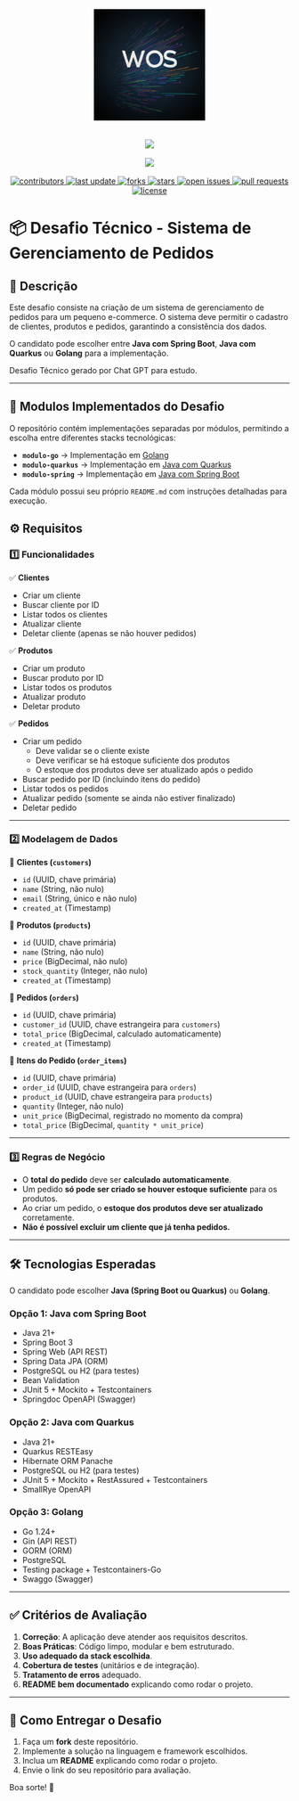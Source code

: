 <div align="center" width="100%">
    <img src="asserts/logo-wos.jpg" alt="logo" width="200" height="auto" />
</div>

</br>

<div align="center">

![](https://img.shields.io/badge/Status-Em%20Desenvolvimento-orange)
</div>

<div align="center">

![](https://img.shields.io/badge/Autor-Wesley%20Oliveira%20Santos-brightgreen)

<p>
  <a href="https://github.com/wesleyosantos91/sistema-de-gerenciamento-de-pedidos/graphs/contributors">
    <img src="https://img.shields.io/github/contributors/wesleyosantos91/sistema-de-gerenciamento-de-pedidos" alt="contributors" />
  </a>
  <a href="">
    <img src="https://img.shields.io/github/last-commit/wesleyosantos91/sistema-de-gerenciamento-de-pedidos" alt="last update" />
  </a>
  <a href="https://github.com/wesleyosantos91/sistema-de-gerenciamento-de-pedidos/network/members">
    <img src="https://img.shields.io/github/forks/wesleyosantos91/sistema-de-gerenciamento-de-pedidos" alt="forks" />
  </a>
  <a href="https://github.com/wesleyosantos91/sistema-de-gerenciamento-de-pedidos/stargazers">
    <img src="https://img.shields.io/github/stars/wesleyosantos91/sistema-de-gerenciamento-de-pedidos" alt="stars" />
  </a>
  <a href="https://github.com/wesleyosantos91/sistema-de-gerenciamento-de-pedidos/issues/">
    <img src="https://img.shields.io/github/issues/wesleyosantos91/sistema-de-gerenciamento-de-pedidos" alt="open issues" />
  </a>
  <a href="https://github.com/wesleyosantos91/sistema-de-gerenciamento-de-pedidos/pulls/">
    <img src="https://img.shields.io/github/issues-pr/wesleyosantos91/sistema-de-gerenciamento-de-pedidos" alt="pull requests" />
  </a>
  <a href="https://github.com/wesleyosantos91/sistema-de-gerenciamento-de-pedidos/blob/main/LICENSE">
    <img src="https://img.shields.io/github/license/wesleyosantos91/sistema-de-gerenciamento-de-pedidos" alt="license" />
  </a>
</p>

</div>


# 📦 Desafio Técnico - Sistema de Gerenciamento de Pedidos

## 📌 Descrição

Este desafio consiste na criação de um sistema de gerenciamento de pedidos para um pequeno e-commerce. O sistema deve permitir o cadastro de clientes, produtos e pedidos, garantindo a consistência dos dados.

O candidato pode escolher entre **Java com Spring Boot**, **Java com Quarkus** ou **Golang** para a implementação.

Desafio Técnico gerado por Chat GPT para estudo.

---

## 📂 Modulos Implementados do Desafio

O repositório contém implementações separadas por módulos, permitindo a escolha entre diferentes stacks tecnológicas:

- **`modulo-go`** → Implementação em [Golang](./modulo-go)
- **`modulo-quarkus`** → Implementação em [Java com Quarkus](./modulo-quarkus)
- **`modulo-spring`** → Implementação em [Java com Spring Boot](./modulo-spring)

Cada módulo possui seu próprio `README.md` com instruções detalhadas para execução.

## ⚙️ Requisitos

### 1️⃣ **Funcionalidades**

✅ **Clientes**
- Criar um cliente
- Buscar cliente por ID
- Listar todos os clientes
- Atualizar cliente
- Deletar cliente (apenas se não houver pedidos)

✅ **Produtos**
- Criar um produto
- Buscar produto por ID
- Listar todos os produtos
- Atualizar produto
- Deletar produto

✅ **Pedidos**
- Criar um pedido
  - Deve validar se o cliente existe
  - Deve verificar se há estoque suficiente dos produtos
  - O estoque dos produtos deve ser atualizado após o pedido
- Buscar pedido por ID (incluindo itens do pedido)
- Listar todos os pedidos
- Atualizar pedido (somente se ainda não estiver finalizado)
- Deletar pedido

---

### 2️⃣ **Modelagem de Dados**

📌 **Clientes (`customers`)**
- `id` (UUID, chave primária)
- `name` (String, não nulo)
- `email` (String, único e não nulo)
- `created_at` (Timestamp)

📌 **Produtos (`products`)**
- `id` (UUID, chave primária)
- `name` (String, não nulo)
- `price` (BigDecimal, não nulo)
- `stock_quantity` (Integer, não nulo)
- `created_at` (Timestamp)

📌 **Pedidos (`orders`)**
- `id` (UUID, chave primária)
- `customer_id` (UUID, chave estrangeira para `customers`)
- `total_price` (BigDecimal, calculado automaticamente)
- `created_at` (Timestamp)

📌 **Itens do Pedido (`order_items`)**
- `id` (UUID, chave primária)
- `order_id` (UUID, chave estrangeira para `orders`)
- `product_id` (UUID, chave estrangeira para `products`)
- `quantity` (Integer, não nulo)
- `unit_price` (BigDecimal, registrado no momento da compra)
- `total_price` (BigDecimal, `quantity * unit_price`)

---

### 3️⃣ **Regras de Negócio**
- O **total do pedido** deve ser **calculado automaticamente**.
- Um pedido **só pode ser criado se houver estoque suficiente** para os produtos.
- Ao criar um pedido, o **estoque dos produtos deve ser atualizado** corretamente.
- **Não é possível excluir um cliente que já tenha pedidos.**

---

## 🛠️ Tecnologias Esperadas

O candidato pode escolher **Java (Spring Boot ou Quarkus)** ou **Golang**.

### **Opção 1: Java com Spring Boot**
- Java 21+
- Spring Boot 3
- Spring Web (API REST)
- Spring Data JPA (ORM)
- PostgreSQL ou H2 (para testes)
- Bean Validation
- JUnit 5 + Mockito + Testcontainers
- Springdoc OpenAPI (Swagger)

### **Opção 2: Java com Quarkus**
- Java 21+
- Quarkus RESTEasy
- Hibernate ORM Panache
- PostgreSQL ou H2 (para testes)
- JUnit 5 + Mockito + RestAssured + Testcontainers
- SmallRye OpenAPI

### **Opção 3: Golang**
- Go 1.24+
- Gin (API REST)
- GORM (ORM)
- PostgreSQL
- Testing package + Testcontainers-Go
- Swaggo (Swagger)

---

## ✅ Critérios de Avaliação
1. **Correção**: A aplicação deve atender aos requisitos descritos.
2. **Boas Práticas**: Código limpo, modular e bem estruturado.
3. **Uso adequado da stack escolhida**.
4. **Cobertura de testes** (unitários e de integração).
5. **Tratamento de erros** adequado.
6. **README bem documentado** explicando como rodar o projeto.

---

## 🚀 Como Entregar o Desafio
1. Faça um **fork** deste repositório.
2. Implemente a solução na linguagem e framework escolhidos.
3. Inclua um **README** explicando como rodar o projeto.
4. Envie o link do seu repositório para avaliação.

Boa sorte! 🚀
